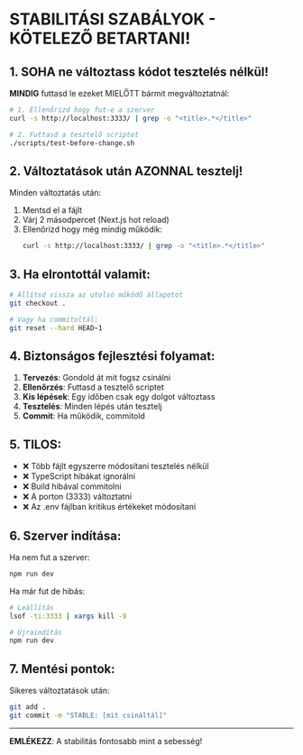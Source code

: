 # STABILITÁSI SZABÁLYOK - KÖTELEZŐ BETARTANI!

## 1. SOHA ne változtass kódot tesztelés nélkül!

**MINDIG** futtasd le ezeket MIELŐTT bármit megváltoztatnál:
```bash
# 1. Ellenőrizd hogy fut-e a szerver
curl -s http://localhost:3333/ | grep -o "<title>.*</title>"

# 2. Futtasd a tesztelő scriptet
./scripts/test-before-change.sh
```

## 2. Változtatások után AZONNAL tesztelj!

Minden változtatás után:
1. Mentsd el a fájlt
2. Várj 2 másodpercet (Next.js hot reload)
3. Ellenőrizd hogy még mindig működik:
   ```bash
   curl -s http://localhost:3333/ | grep -o "<title>.*</title>"
   ```

## 3. Ha elrontottál valamit:

```bash
# Állítsd vissza az utolsó működő állapotot
git checkout .

# Vagy ha commitoltál:
git reset --hard HEAD~1
```

## 4. Biztonságos fejlesztési folyamat:

1. **Tervezés**: Gondold át mit fogsz csinálni
2. **Ellenőrzés**: Futtasd a tesztelő scriptet
3. **Kis lépések**: Egy időben csak egy dolgot változtass
4. **Tesztelés**: Minden lépés után tesztelj
5. **Commit**: Ha működik, commitold

## 5. TILOS:

- ❌ Több fájlt egyszerre módosítani tesztelés nélkül
- ❌ TypeScript hibákat ignorálni
- ❌ Build hibával commitolni
- ❌ A porton (3333) változtatni
- ❌ Az .env fájlban kritikus értékeket módosítani

## 6. Szerver indítása:

Ha nem fut a szerver:
```bash
npm run dev
```

Ha már fut de hibás:
```bash
# Leállítás
lsof -ti:3333 | xargs kill -9

# Újraindítás
npm run dev
```

## 7. Mentési pontok:

Sikeres változtatások után:
```bash
git add .
git commit -m "STABLE: [mit csináltál]"
```

---

**EMLÉKEZZ**: A stabilitás fontosabb mint a sebesség!